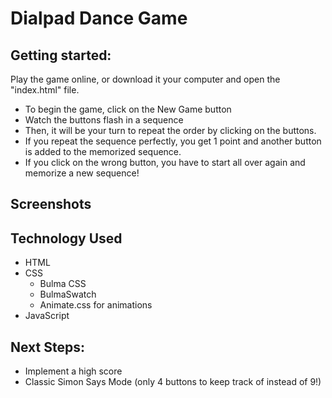 # Dialpad Dance Game

## Getting started:

Play the game online, or download it your computer and open the "index.html" file.
- To begin the game, click on the New Game button
- Watch the buttons flash in a sequence
- Then, it will be your turn to repeat the order by clicking on the buttons.
- If you repeat the sequence perfectly, you get 1 point and another button is added to the memorized sequence.
- If you click on the wrong button, you have to start all over again and memorize a new sequence!

## Screenshots

## Technology Used
- HTML
- CSS
  - Bulma CSS 
  - BulmaSwatch
  - Animate.css for animations
- JavaScript

## Next Steps:
- Implement a high score 
- Classic Simon Says Mode (only 4 buttons to keep track of instead of 9!)